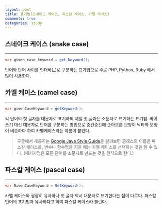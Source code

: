 ```yaml
---
layout: post
title: 표기법(스네이크 케이스, 파스칼 케이스, 카멜 케이스)
comments: true
categories: study
---
```


## 스네이크 케이스 (snake case)

---

```Java
var given_case_keyword = get_keyword();
```

단어와 단어 사이를 언더바(\_)로 구분하는 표기법으로 주로 PHP, Python, Ruby 에서 많이 사용한다.

## 카멜 케이스 (camel case)

---

```Java
var givenCaseKeyword = getKeyword();
```

각 단어의 첫 글자를 대문자로 표기하되 제일 첫 글자는 소문자로 표기하는 표기법.
띄어쓰기 대신 대문자로 단어를 구분하는 방법으로 중간중간에 솟아오른 모양이 낙타와 모양이 비슷하다 하여 카멜케이스라는 이름이 붙었다.

> 구글에서 제공하는 [Google Java Style Guide](https://google.github.io/styleguide/javaguide.html)을 살펴보면 클래스의 이름은 파스칼 케이스를, 변수나 함수명을 지을 때는 카멜 케이스를 선택하는 것을 알 수 있다. (패키지명은 모든 단어를 소문자로 만드는 것을 원칙으로 한다.)

## 파스칼 케이스 (pascal case)

---

```Java
var GivenCaseKeyword = GetKeyword();
```

카멜 케이스와 굉장히 유사하나 첫 글자 역시 대문자로 표기한다는 점이 다르다.
파스칼 언어의 표기법과 유사하다고 하여 파스칼 케이스라 불린다.
